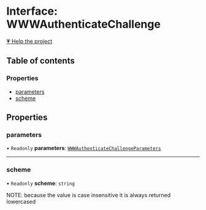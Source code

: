 # Interface: WWWAuthenticateChallenge

[💗 Help the project](https://github.com/sponsors/panva)

## Table of contents

### Properties

- [parameters](WWWAuthenticateChallenge.md#parameters)
- [scheme](WWWAuthenticateChallenge.md#scheme)

## Properties

### parameters

• `Readonly` **parameters**: [`WWWAuthenticateChallengeParameters`](WWWAuthenticateChallengeParameters.md)

___

### scheme

• `Readonly` **scheme**: `string`

NOTE: because the value is case insensitive it is always returned lowercased
